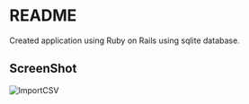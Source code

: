 # README
Created application using Ruby on Rails using sqlite database. 
## ScreenShot
![ImportCSV](https://user-images.githubusercontent.com/56401001/102490121-42949980-4023-11eb-8dca-4889626ca6c0.png)
